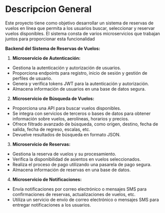 # Descripcion General

Este proyecto tiene como objetivo desarrollar un sistema de reservas de vuelos en línea que permita a los usuarios buscar, seleccionar y reservar vuelos disponibles. El sistema consta de varios microservicios que trabajan juntos para proporcionar esta funcionalidad

**Backend del Sistema de Reservas de Vuelos:**

1. **Microservicio de Autenticación:**

 * Gestiona la autenticación y autorización de usuarios.
 * Proporciona endpoints para registro, inicio de sesión y gestión de perfiles de usuario.
 * Genera y verifica tokens JWT para la autenticación y autorización.
 * Almacena información de usuarios en una base de datos segura.

2. **Microservicio de Búsqueda de Vuelos:**
 * Proporciona una API para buscar vuelos disponibles.
 * Se integra con servicios de terceros o bases de datos para obtener información sobre vuelos, aerolíneas, horarios y precios.
 * Ofrece filtrado avanzado de búsqueda, como origen, destino, fecha de salida, fecha de regreso, escalas, etc.
 * Devuelve resultados de búsqueda en formato JSON.

3. **Microservicio de Reservas:**
 * Gestiona la reserva de vuelos y su procesamiento.
 * Verifica la disponibilidad de asientos en vuelos seleccionados.
 * Realiza el proceso de pago utilizando una pasarela de pago segura.
 * Almacena información de reservas en una base de datos.

4. **Microservicio de Notificaciones:**
 * Envía notificaciones por correo electrónico o mensajes SMS para confirmaciones de reservas, actualizaciones de vuelos, etc.
 * Utiliza un servicio de envío de correo electrónico o mensajes SMS para entregar notificaciones a los usuarios.
